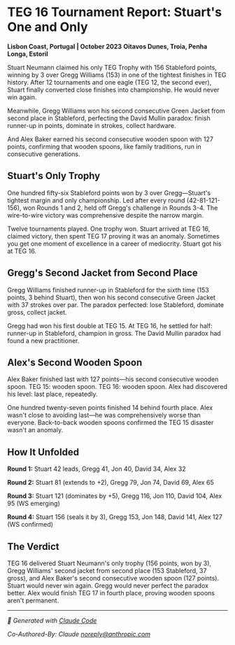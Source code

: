 # TEG 16 Tournament Report: Stuart's One and Only

**Lisbon Coast, Portugal | October 2023**
**Oitavos Dunes, Troia, Penha Longa, Estoril**

Stuart Neumann claimed his only TEG Trophy with 156 Stableford points, winning by 3 over Gregg Williams (153) in one of the tightest finishes in TEG history. After 12 tournaments and one eagle (TEG 12, the second ever), Stuart finally converted close finishes into championship. He would never win again.

Meanwhile, Gregg Williams won his second consecutive Green Jacket from second place in Stableford, perfecting the David Mullin paradox: finish runner-up in points, dominate in strokes, collect hardware.

And Alex Baker earned his second consecutive wooden spoon with 127 points, confirming that wooden spoons, like family traditions, run in consecutive generations.

## Stuart's Only Trophy

One hundred fifty-six Stableford points won by 3 over Gregg—Stuart's tightest margin and only championship. Led after every round (42-81-121-156), won Rounds 1 and 2, held off Gregg's challenge in Rounds 3-4. The wire-to-wire victory was comprehensive despite the narrow margin.

Twelve tournaments played. One trophy won. Stuart arrived at TEG 16, claimed victory, then spent TEG 17 proving it was an anomaly. Sometimes you get one moment of excellence in a career of mediocrity. Stuart got his at TEG 16.

## Gregg's Second Jacket from Second Place

Gregg Williams finished runner-up in Stableford for the sixth time (153 points, 3 behind Stuart), then won his second consecutive Green Jacket with 37 strokes over par. The paradox perfected: lose Stableford, dominate gross, collect jacket.

Gregg had won his first double at TEG 15. At TEG 16, he settled for half: runner-up in Stableford, champion in gross. The David Mullin paradox had found a new practitioner.

## Alex's Second Wooden Spoon

Alex Baker finished last with 127 points—his second consecutive wooden spoon. TEG 15: wooden spoon. TEG 16: wooden spoon. Alex had discovered his level: last place, repeatedly.

One hundred twenty-seven points finished 14 behind fourth place. Alex wasn't close to avoiding last—he was comprehensively worse than everyone. Back-to-back wooden spoons confirmed the TEG 15 disaster wasn't an anomaly.

## How It Unfolded

**Round 1:** Stuart 42 leads, Gregg 41, Jon 40, David 34, Alex 32

**Round 2:** Stuart 81 (extends to +2), Gregg 79, Jon 74, David 69, Alex 65

**Round 3:** Stuart 121 (dominates by +5), Gregg 116, Jon 110, David 104, Alex 95 (WS emerging)

**Round 4:** Stuart 156 (seals it by 3), Gregg 153, Jon 148, David 141, Alex 127 (WS confirmed)

## The Verdict

TEG 16 delivered Stuart Neumann's only trophy (156 points, won by 3), Gregg Williams' second jacket from second place (153 Stableford, 37 gross), and Alex Baker's second consecutive wooden spoon (127 points). Stuart would never win again. Gregg would never perfect the paradox better. Alex would finish TEG 17 in fourth place, proving wooden spoons aren't permanent.

---

*🤖 Generated with [Claude Code](https://claude.com/claude.com/claude-code)*

*Co-Authored-By: Claude <noreply@anthropic.com>*
